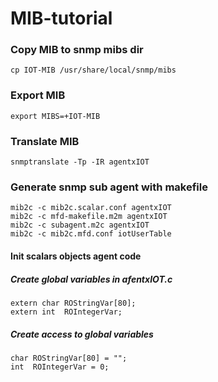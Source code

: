 # MIB-tutorial


### Copy MIB to snmp mibs dir
```
cp IOT-MIB /usr/share/local/snmp/mibs
```

### Export MIB
```
export MIBS=+IOT-MIB
```

### Translate MIB
```
snmptranslate -Tp -IR agentxIOT
```

### Generate snmp sub agent with makefile
```
mib2c -c mib2c.scalar.conf agentxIOT
mib2c -c mfd-makefile.m2m agentxIOT
mib2c -c subagent.m2c agentxIOT
mib2c -c mib2c.mfd.conf iotUserTable
```
#### Init scalars objects agent code
##### Create global variables in afentxIOT.c
```
extern char ROStringVar[80];
extern int  ROIntegerVar;
```
##### Create access to global variables
```
char ROStringVar[80] = "";
int  ROIntegerVar = 0;
```
